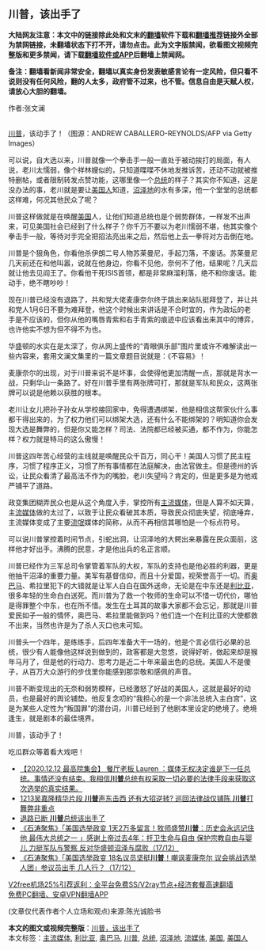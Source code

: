  <h2>川普，该出手了</h2> <p class="notice"><b>大陆网友注意：本文中的链接除此处和文末的<a href="https://github.com/bannedbook/fanqiang" >翻墙</a>软件下载和<a href="https://github.com/killgcd/justmysocks/blob/master/README.md">翻墙推荐</a>链接外全部为禁网链接，未翻墙状态下打不开，请勿点击。此为文字版禁闻，欲看图文视频完整版和更多禁闻，请下载<a href="https://github.com/bannedbook/fanqiang">翻墙软件或APP</a>后翻墙上禁闻网。</p><p>备注：翻墙看新闻非常安全，翻墙以真实身份发表敏感言论有一定风险，但只看不说则没有任何风险，翻的人太多，政府管不过来，也不管。信息自由是天赋人权，请放心大胆的翻墙。</b></p>  <div class="entry"> <p>作者:张文澜</p> <p><br /> <a href="https://www.bannedbook.org/bnews/tag/%e5%b7%9d%e6%99%ae/" class="st_tag internal_tag" rel="tag" title="标签 川普 下的日志">川普</a>，该动手了！（图源：ANDREW CABALLERO-REYNOLDS/AFP via Getty Images） </p> <p> 可以说，自大选以来，川普就像一个拳击手一般一直处于被动挨打的局面，有人说，老川太懦弱，像个祥林嫂似的，只知道喋喋不休地发推诉苦，还动不动就被推特删帖，或者限制转发点赞功能，这哪里像一个<a href="https://www.bannedbook.org/bnews/tag/%e6%80%bb%e7%bb%9f/" class="st_tag internal_tag" rel="tag" title="标签 总统 下的日志">总统</a>的样子？其实你不知道，这是没办法的事，老川就是要让<a href="https://www.bannedbook.org/bnews/tag/%E7%BE%8E%E5%9B%BD%E4%BA%BA/" class="st_tag internal_tag" rel="tag" title="标签 美国人 下的日志">美国人</a>知道，<a href="https://www.bannedbook.org/bnews/tag/%E6%B2%BC%E6%B3%BD%E5%9C%B0/" class="st_tag internal_tag" rel="tag" title="标签 沼泽地 下的日志">沼泽地</a>的水有多深，他一个堂堂的总统都这样难，何况其他民众了呢？ </p> <p>川普这样做就是在唤醒<a href="https://www.bannedbook.org/bnews/tag/%e7%be%8e%e5%9b%bd/" class="st_tag internal_tag" rel="tag" title="标签 美国 下的日志">美国</a>人，让他们知道总统也是个弱势群体，一样发不出声来，可见美国社会已经到了什么样子？你千万不要以为老川懦弱不堪，他其实像个拳击手一般，等待对手完全把招法亮出来之后，然后他上去一拳将对方击倒在地。 </p>  <p>川普是个狠角色，你看他杀伊朗二号人物苏莱曼尼，手起刀落，不废话。苏莱曼尼几天前还在和他叫嚣，说就在他身边，你看不见他，奈何不了他，结果呢？几天后就让他去见阎王了。你看他干死ISIS首领，都是非常麻溜利落，绝不和你废话。能动手，绝不瞎吵吵！ </p> <p>现在川普已经没有退路了，共和党大佬麦康奈尔终于跳出来站队挺拜登了，并让共和党人1月6日不要为难拜登，他这个时候出来讲话是不合时宜的，作为政坛的老手是不应该的，但你从他的嘴唇青紫和右手青紫的痕迹中应该看出来其中的博弈，也许他实不想为但不得不为也。 </p> <p>华盛顿的水实在是太深了，你从网上盛传的“青眼俱乐部”图片里或许不难解读出一些内容来，套用文澜文集里的一篇文章题目说就是：《不容易》！ </p> <p>麦康奈尔的出现，对于川普来说不是坏事，会使得他更加清醒一点，那就是背水一战，只剩华山一条路了。好在川普手里有两张牌可打，那就是军队和民众，这两张牌可以说是他赖以获胜的根本。 </p>  <p>老川让女儿把孙子孙女从学校接回家中，免得遭遇绑架，他是相信这帮家伙什么事都干得出来的，为了权力他们可以绑架大选，还有什么不能绑架的？明知道你会发现大选是舞弊的，但是你又能怎样？司法、法院都已经被买通，都不作为，你能怎样？权力就是特马的这么傲慢！ </p> <p>川普这四年苦心经营的主线就是唤醒民众千百万，同心干！美国人习惯了民主程序，习惯了程序正义，习惯了所有事情都在法庭解决，由法官做主。但是德州的诉讼，让民众看清了最高法不作为的嘴脸，老川失望吗？肯定的，但是更多是为他戒严铺平了道路。 </p> <p>政变集团糊弄民众也是从这个角度入手，掌控所有<a href="https://www.bannedbook.org/bnews/tag/%e4%b8%bb%e6%b5%81%e5%aa%92%e4%bd%93/" class="st_tag internal_tag" rel="tag" title="标签 主流媒体 下的日志">主流媒体</a>，但是人算不如天算，主<a href="https://www.bannedbook.org/bnews/tag/%E6%B5%81%E5%AA%92%E4%BD%93/" class="st_tag internal_tag" rel="tag" title="标签 流媒体 下的日志">流媒体</a>做的太过了，以致于让民众看破其本质，导致民众彻底失望，彻底唾弃，主流媒体变成了主要<span class='wp_keywordlink'><a href="https://www.bannedbook.org/forum11/topic282.html" title="禁片：评中国共产党的流氓本性" target="_blank">流氓</a></span>媒体的简称，从而不再相信其哪怕是一个标点符号。 </p> <p>可以说川普掌控着时间节点，引蛇出洞，让沼泽地的大鳄出来暴露在民众面前，这样他才好出手。沸腾的民意，才是他出兵的名正言顺。 </p>  <p>川普已经作为三军总司令掌管着军队的大权，军队的支持也是他必胜的利器，更是他抽干沼泽的重要力量。美军有基督信仰，而且十分爱国，视荣誉高于一切。而<a href="https://www.bannedbook.org/bnews/tag/%e5%a5%a5%e5%b7%b4%e9%a9%ac/" class="st_tag internal_tag" rel="tag" title="标签 奥巴马 下的日志">奥巴马</a>、希拉里犯下的大错就是让军人白白在国外送命，无论是在中东还是<a href="https://www.bannedbook.org/bnews/tag/%e5%88%a9%e6%af%94%e4%ba%9a/" class="st_tag internal_tag" rel="tag" title="标签 利比亚 下的日志">利比亚</a>，很多年轻的生命白白送死。而川普为了救一个牧师的生命可以不惜一切代价，哪怕是得罪整个中东，也在所不惜。发生在土耳其的故事大家都不会忘记，那就是川普爱民如子一般的情怀，奥巴马、希拉里能做到吗？他们连一个在利比亚的大使都救不出来，当然也许是为了杀人灭口也未可知。 </p> <p>川普头一个四年，是练练手，后四年准备大干一场的，他是个言必信行必果的总统，很少有人能像他这样说到做到的，政客都是大忽悠，说得好听，做起来却是猴年马月了，但是他的行动力、思考力是近二十年来最出色的总统。美国人不是傻子，从百万大众游行的步伐里你能感到那崇敬和感佩的声音。 </p> <p>川普不断变现出的无奈和弱势模样，已经激怒了好战的美国人，这就是最好的动员，也是最好的舆论铺垫。他反复念叨的“我担心的是一个非法总统入主白宫”，这是为某些人定性为“叛国罪”的潜台词，川普已经到了他剧本里设定的绝境了。绝境逢生，就是剧本的最佳境界。 </p> <p>川普，该动手了！ </p>  <p>吃瓜群众等着看大戏吧！ </p> <ul class='op-related-articles' title='相关阅读'> <li><a href='https://www.bannedbook.org/bnews/bannedvideo/20201218/1450190.html' target='_blank'>【2020.12.12 最高院集会】 餐厅老板 Lauren ：媒体无权决定谁是下一任总统。事情还没有结束。我相信<b>川普</b>总统有权采取一切必要的法律手段来获取这次选举的真实结果。</a></li> <li><a href='https://www.bannedbook.org/bnews/cbnews/20201218/1450189.html' target='_blank'>1213吴嘉隆精华片段  <b>川普</b>声东击西 还有大招逆转?  巡回法律战仅铺陈 <b>川普</b>打舞弊非重点</a></li> <li><a href='https://www.bannedbook.org/bnews/comments/20201218/1450184.html' target='_blank'>退路已断 <b>川普</b>总统该出手了</a></li> <li><a href='https://www.bannedbook.org/bnews/bannedvideo/20201218/1450176.html' target='_blank'>《石涛聚焦》「美国选举政变 1天2万多留言！牧师盛赞<b>川普</b>：历史会永远记住他 最伟大总统之一 」感谢上帝过去4年：扞卫生命与自由 保护宗教自由与婴儿 力挺军队与警察 反对华盛顿沼泽与腐败（17/12）</a></li> <li><a href='https://www.bannedbook.org/bnews/bannedvideo/20201218/1450175.html' target='_blank'>《石涛聚焦》「美国选举政变 18名议员坚挺<b>川普</b>！嘲讽麦康奈尔 议会挑战选举人团」参议员出手 几人行？（17/12）</a></li> </ul> <p class="texttj"> <a href="https://github.com/bannedbook/fanqiang/wiki/V2ray%E6%9C%BA%E5%9C%BA" target="_blank">V2free机场25%引荐返利：全平台免费SS/V2ray节点+经济套餐高速翻墙</a><br/> <a href="https://github.com/bannedbook/fanqiang/wiki/%E7%A6%81%E9%97%BB%E7%BD%91%E5%AE%89%E5%8D%93%E7%BF%BB%E5%A2%99%E6%96%B0%E9%97%BBAPP" target="_blank">免费PC翻墙、安卓VPN翻墙APP</a></p><p> (文章仅代表作者个人立场和观点)来源:陈光诚脸书</p><a name='sharetosocial'></a>       <div><b>本文的图文或视频完整版</b>：<a href='https://www.bannedbook.org/bnews/comments/20201218/1450195.html'>川普，该出手了</a></div>  </div><!--END ENTRY--> <div class="postfooter"> <div>本文标签：<a href="https://www.bannedbook.org/bnews/tag/%e4%b8%bb%e6%b5%81%e5%aa%92%e4%bd%93/" rel="tag">主流媒体</a>, <a href="https://www.bannedbook.org/bnews/tag/%e5%88%a9%e6%af%94%e4%ba%9a/" rel="tag">利比亚</a>, <a href="https://www.bannedbook.org/bnews/tag/%e5%a5%a5%e5%b7%b4%e9%a9%ac/" rel="tag">奥巴马</a>, <a href="https://www.bannedbook.org/bnews/tag/%e5%b7%9d%e6%99%ae/" rel="tag">川普</a>, <a href="https://www.bannedbook.org/bnews/tag/%e6%80%bb%e7%bb%9f/" rel="tag">总统</a>, <a href="https://www.bannedbook.org/bnews/tag/%E6%B2%BC%E6%B3%BD%E5%9C%B0/" rel="tag">沼泽地</a>, <a href="https://www.bannedbook.org/bnews/tag/%E6%B5%81%E5%AA%92%E4%BD%93/" rel="tag">流媒体</a>, <a href="https://www.bannedbook.org/bnews/tag/%e7%be%8e%e5%9b%bd/" rel="tag">美国</a>, <a href="https://www.bannedbook.org/bnews/tag/%E7%BE%8E%E5%9B%BD%E4%BA%BA/" rel="tag">美国人</a></div>  </div><!--END POSTFOOTER--> 